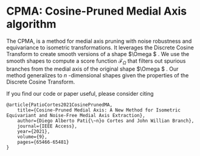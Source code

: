 # CPMA: Cosine-Pruned Medial Axis algorithm

The CPMA, is a method for medial axis pruning with noise robustness and equivariance to isometric transformations. It leverages the Discrete Cosine Transform to create smooth versions of a shape <inline-formula> <tex-math notation="LaTeX">$\Omega $ </tex-math></inline-formula>. We use the smooth shapes to compute a score function <inline-formula> <tex-math notation="LaTeX">$\mathcal {F}_{\Omega }$ </tex-math></inline-formula> that filters out spurious branches from the medial axis of the original shape <inline-formula> <tex-math notation="LaTeX">$\Omega $ </tex-math></inline-formula>. Our method generalizes to <inline-formula> <tex-math notation="LaTeX">$n$ </tex-math></inline-formula>-dimensional shapes given the properties of the Discrete Cosine Transform. 

If you find our code or paper useful, please consider citing

    @article{PatioCortes2021CosinePrunedMA,
        title={Cosine-Pruned Medial Axis: A New Method for Isometric Equivariant and Noise-Free Medial Axis Extraction},
        author={Diego Alberto Pati{\~n}o Cortes and John Willian Branch},
        journal={IEEE Access},
        year={2021},
        volume={9},
        pages={65466-65481}
    }

